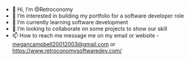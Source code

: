 - 👋 Hi, I’m @Retroconomy
- 👀 I’m interested in building my portfolio for a software developer role
- 🌱 I’m currently learning software development
- 💞️ I’m looking to collaborate on some projects to show our skill
- 📫 How to reach me message me on my email or website - megancampbell20012003@gmail.com or https://www.retroconomysoftwaredev.com/

<!---
Retroconomy/Retroconomy is a ✨ special ✨ repository because its `README.md` (this file) appears on your GitHub profile.
You can click the Preview link to take a look at your changes.
--->
